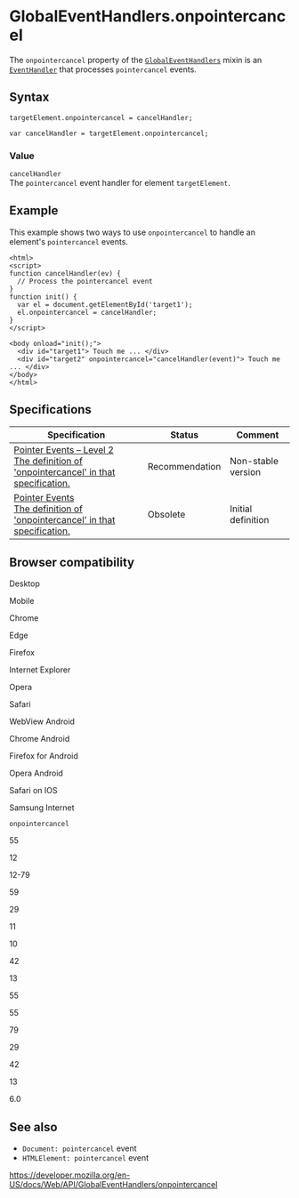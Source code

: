 GlobalEventHandlers.onpointercancel
===================================

The `onpointercancel` property of the [`GlobalEventHandlers`](../globaleventhandlers) mixin is an [`EventHandler`](https://developer.mozilla.org/en-US/docs/Web/Events/Event_handlers) that processes `pointercancel` events.

Syntax
------

    targetElement.onpointercancel = cancelHandler;

    var cancelHandler = targetElement.onpointercancel;

### Value

`cancelHandler`  
The `pointercancel` event handler for element `targetElement`.

Example
-------

This example shows two ways to use `onpointercancel` to handle an element's `pointercancel` events.

    <html>
    <script>
    function cancelHandler(ev) {
      // Process the pointercancel event
    }
    function init() {
      var el = document.getElementById('target1');
      el.onpointercancel = cancelHandler;
    }
    </script>

    <body onload="init();">
      <div id="target1"> Touch me ... </div>
      <div id="target2" onpointercancel="cancelHandler(event)"> Touch me ... </div>
    </body>
    </html>

Specifications
--------------

<table><thead><tr class="header"><th>Specification</th><th>Status</th><th>Comment</th></tr></thead><tbody><tr class="odd"><td><a href="https://www.w3.org/TR/pointerevents2/#dom-globaleventhandlers-onpointercancel">Pointer Events – Level 2<br />
<span class="small">The definition of 'onpointercancel' in that specification.</span></a></td><td><span class="spec-rec">Recommendation</span></td><td>Non-stable version</td></tr><tr class="even"><td><a href="https://www.w3.org/TR/pointerevents1/#widl-GlobalEventHandlers-onpointercancel">Pointer Events<br />
<span class="small">The definition of 'onpointercancel' in that specification.</span></a></td><td><span class="spec-obsolete">Obsolete</span></td><td>Initial definition</td></tr></tbody></table>

Browser compatibility
---------------------

Desktop

Mobile

Chrome

Edge

Firefox

Internet Explorer

Opera

Safari

WebView Android

Chrome Android

Firefox for Android

Opera Android

Safari on IOS

Samsung Internet

`onpointercancel`

55

12

12-79

59

29

11

10

42

13

55

55

79

29

42

13

6.0

See also
--------

-   `Document: pointercancel` event
-   `HTMLElement: pointercancel` event

<a href="https://developer.mozilla.org/en-US/docs/Web/API/GlobalEventHandlers/onpointercancel" class="_attribution-link">https://developer.mozilla.org/en-US/docs/Web/API/GlobalEventHandlers/onpointercancel</a>
